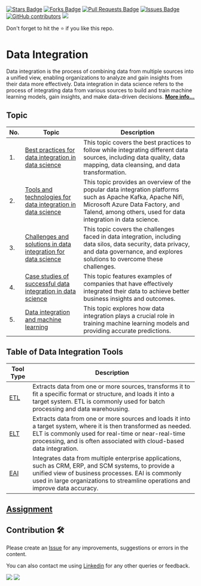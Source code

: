 <a href="https://github.com/drshahizan/special-topic-data-engineering/stargazers"><img src="https://img.shields.io/github/stars/drshahizan/special-topic-data-engineering" alt="Stars Badge"/></a>
<a href="https://github.com/drshahizan/special-topic-data-engineering/network/members"><img src="https://img.shields.io/github/forks/drshahizan/special-topic-data-engineering" alt="Forks Badge"/></a>
<a href="https://github.com/drshahizan/special-topic-data-engineering/pulls"><img src="https://img.shields.io/github/issues-pr/drshahizan/special-topic-data-engineering" alt="Pull Requests Badge"/></a>
<a href="https://github.com/drshahizan/special-topic-data-engineering/issues"><img src="https://img.shields.io/github/issues/drshahizan/special-topic-data-engineering" alt="Issues Badge"/></a>
<a href="https://github.com/drshahizan/special-topic-data-engineering/graphs/contributors"><img alt="GitHub contributors" src="https://img.shields.io/github/contributors/drshahizan/special-topic-data-engineering?color=2b9348"></a>
![](https://visitor-badge.glitch.me/badge?page_id=drshahizan/special-topic-data-engineering)

Don't forget to hit the :star: if you like this repo.

# Data Integration

Data integration is the process of combining data from multiple sources into a unified view, enabling organizations to analyze and gain insights from their data more effectively. Data integration in data science refers to the process of integrating data from various sources to build and train machine learning models, gain insights, and make data-driven decisions. [**More info...**](00-intro.md)

## Topic

| No. | Topic  | Description |
| --- | ----------- | ----------- |
| 1. | [Best practices for data integration in data science](01-best-practice.md) | This topic covers the best practices to follow while integrating different data sources, including data quality, data mapping, data cleansing, and data transformation. |
| 2. | [Tools and technologies for data integration in data science](02-tools.md) | This topic provides an overview of the popular data integration platforms such as Apache Kafka, Apache Nifi, Microsoft Azure Data Factory, and Talend, among others, used for data integration in data science. |
| 3. | [Challenges and solutions in data integration for data science](03-challenges.md) | This topic covers the challenges faced in data integration, including data silos, data security, data privacy, and data governance, and explores solutions to overcome these challenges. |
| 4. | [Case studies of successful data integration in data science](04-case-study.md) | This topic features examples of companies that have effectively integrated their data to achieve better business insights and outcomes. |
| 5. | [Data integration and machine learning](05-di-ml.md) | This topic explores how data integration plays a crucial role in training machine learning models and providing accurate predictions. |


## Table of Data Integration Tools

| Tool Type | Description |
| --------- | ----------- |
| [ETL](06-1-etl.md)| Extracts data from one or more sources, transforms it to fit a specific format or structure, and loads it into a target system. ETL is commonly used for batch processing and data warehousing. |
| [ELT](06-2-elt.md)| Extracts data from one or more sources and loads it into a target system, where it is then transformed as needed. ELT is commonly used for real-time or near-real-time processing, and is often associated with cloud-based data integration. |
| [EAI](06-3-eai.md)| Integrates data from multiple enterprise applications, such as CRM, ERP, and SCM systems, to provide a unified view of business processes. EAI is commonly used in large organizations to streamline operations and improve data accuracy. |

## [Assignment](assignment.md)

## Contribution 🛠️
Please create an [Issue](https://github.com/drshahizan/special-topic-data-engineering/issues) for any improvements, suggestions or errors in the content.

You can also contact me using [Linkedin](https://www.linkedin.com/in/drshahizan/) for any other queries or feedback.

![](https://komarev.com/ghpvc/?username=drshahizan&label=Views&color=0e75b6&style=flat)
![](https://hit.yhype.me/github/profile?user_id=81284918)




